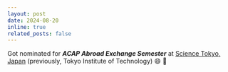 ```yaml
---
layout: post
date: 2024-08-20
inline: true
related_posts: false
---
```


Got nominated for ***ACAP Abroad Exchange Semester*** at [Science Tokyo, Japan](https://www.isct.ac.jp/en) (previously, Tokyo Institute of Technology) :smile: :tada:

